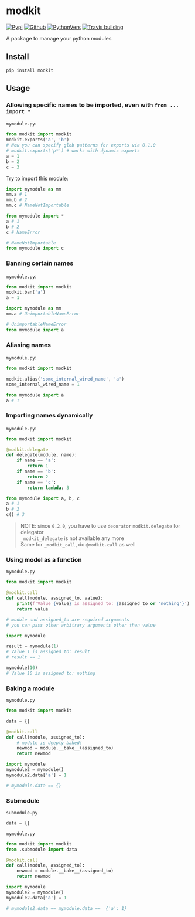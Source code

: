 # modkit

[![Pypi](https://img.shields.io/pypi/v/modkit?style=flat-square)](https://pypi.org/project/modkit/)
[![Github](https://img.shields.io/github/tag/pwwang/modkit?style=flat-square)](https://github.com/pwwang/modkit)
[![PythonVers](https://img.shields.io/pypi/pyversions/modkit?style=flat-square)](https://pypi.org/project/modkit/)
[![Travis building](https://img.shields.io/travis/pwwang/modkit?style=flat-square)](https://travis-ci.org/pwwang/modkit)

A package to manage your python modules

## Install
```shell
pip install modkit
```

## Usage

### Allowing specific names to be imported, even with `from ... import *`
`mymodule.py`:
```python
from modkit import modkit
modkit.exports('a', 'b')
# Now you can specify glob patterns for exports via 0.1.0
# modkit.exports('p*') # works with dynamic exports
a = 1
b = 2
c = 3
```

Try to import this module:
```python
import mymodule as mm
mm.a # 1
mm.b # 2
mm.c # NameNotImportable
```

```python
from mymodule import *
a # 1
b # 2
c # NameError

# NameNotImportable
from mymodule import c
```

### Banning certain names
`mymodule.py`:
```python
from modkit import modkit
modkit.ban('a')
a = 1
```

```python
import mymodule as mm
mm.a # UnimportableNameError

# UnimportableNameError
from mymodule import a
```

### Aliasing names
`mymodule.py`:
```python
from modkit import modkit

modkit.alias('some_internal_wired_name', 'a')
some_internal_wired_name = 1
```

```python
from mymodule import a
a # 1
```

### Importing names dynamically
`mymodule.py`:
```python
from modkit import modkit

@modkit.delegate
def delegate(module, name):
    if name == 'a':
        return 1
    if name == 'b':
        return 2
    if name == 'c':
        return lambda: 3

```

```python
from mymodule import a, b, c
a # 1
b # 2
c() # 3

```

> NOTE: since `0.2.0`, you have to use `decorator` `modkit.delegate` for delegator \
>       `_modkit_delegate` is not available any more \
>       Same for `_modkit_call`, do `@modkit.call` as well

### Using model as a function
`mymodule.py`
```python
from modkit import modkit

@modkit.call
def call(module, assigned_to, value):
    print(f'Value {value} is assigned to: {assigned_to or 'nothing'}')
    return value

# module and assigned_to are required arguments
# you can pass other arbitrary arguments other than value
```

```python
import mymodule

result = mymodule(1)
# Value 1 is assigned to: result
# result == 1

mymodule(10)
# Value 10 is assigned to: nothing
```

### Baking a module
`mymodule.py`
```python
from modkit import modkit

data = {}

@modkit.call
def call(module, assigned_to):
    # module is deeply baked!
    newmod = module.__bake__(assigned_to)
    return newmod
```

```python
import mymodule
mymodule2 = mymodule()
mymodule2.data['a'] = 1

# mymodule.data == {}
```

### Submodule
`submodule.py`
```python
data = {}
```

`mymodule.py`
```python
from modkit import modkit
from .submodule import data

@modkit.call
def call(module, assigned_to):
    newmod = module.__bake__(assigned_to)
    return newmod
```

```python
import mymodule
mymodule2 = mymodule()
mymodule2.data['a'] = 1

# mymodule2.data == mymodule.data ==  {'a': 1}
```
